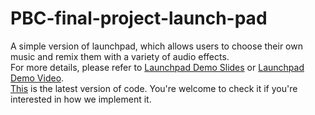 # PBC-final-project-launch-pad
A simple version of launchpad, which allows users to choose their own music and remix them with a variety of audio effects. <br />
For more details, please refer to [Launchpad Demo Slides](https://github.com/yansinhuang/PBC-final-project-launch-pad/blob/master/Launchpad.pdf) or [Launchpad Demo Video](https://github.com/yansinhuang/PBC-final-project-launch-pad/blob/master/launchpad_demo.mp4). <br />
[This](https://github.com/yansinhuang/PBC-final-project-launch-pad/blob/master/launchpad_%E6%95%B4%E5%90%88%E5%9B%9B%E7%89%88.py) is the latest version of code. You're welcome to check it if you're interested in how we implement it. <br />
